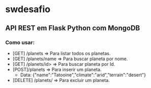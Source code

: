 # swdesafio
<h2>API REST em Flask Python com MongoDB</h2>

<h3>Como usar:</h3>

<ul>
  <li>[GET] /planets      => Para listar todos os planetas.</li>
  <li>[GET] /planets/name => Para buscar planeta por nome.</li>
  <li>[GET] /planets/id>  => Para buscar planeta por Id.</li>
  <li>[POST]/planets      => Para inserir um planeta.
    <ul><li>Data: {"name":"Tatooine","climate":"arid","terrain":"desert"}</li></ul></li>
  <li>[DELETE] /planets/<string:name> => Para excluir um planeta.  </li>
</ul>




